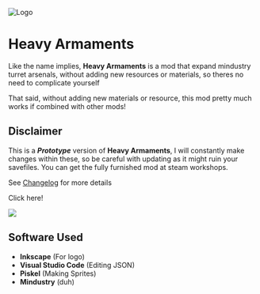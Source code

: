 ![Logo](https://github.com/ItzAlen/Heavy-Armaments/blob/master/Icons/Heavy-Armaments%20250x250.png)
# Heavy Armaments
Like the name implies, **Heavy Armaments** is a mod that expand mindustry turret arsenals, without adding new resources or materials, so theres no need to complicate yourself

That said, without adding new materials or resource, this mod pretty much works if combined with other mods!
## Disclaimer
This is a ***Prototype*** version of **Heavy Armaments**, I will constantly make changes within these, so be careful with updating as it might ruin your savefiles. 
You can get the fully furnished mod at steam workshops.

See [Changelog](https://github.com/ItzAlen/Heavy-Armaments/blob/master/changelog.md) for more details

Click here!

[<img src="https://github.com/ItzAlen/Heavy-Armaments/blob/master/Icons/Steam-Workshop%20200px.png">](https://steamcommunity.com/sharedfiles/filedetails/?id=2089324405)

## Software Used
- **Inkscape** (For logo)
- **Visual Studio Code** (Editing JSON)
- **Piskel** (Making Sprites)
- **Mindustry** (duh)



